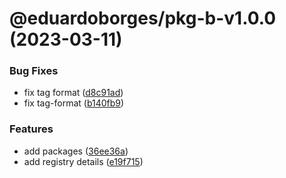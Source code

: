# @eduardoborges/pkg-b-v1.0.0 (2023-03-11)


### Bug Fixes

* fix tag format ([d8c91ad](https://github.com/eduardoborges/monorepo/commit/d8c91adc3daf6430bcf85db0d37410ee0ce8aa42))
* fix tag-format ([b140fb9](https://github.com/eduardoborges/monorepo/commit/b140fb9b6be48fe3fa8d59e56844ce729f83f7ce))


### Features

* add packages ([36ee36a](https://github.com/eduardoborges/monorepo/commit/36ee36a288b5daab7d140ebfff658e381dbd9b1d))
* add registry details ([e19f715](https://github.com/eduardoborges/monorepo/commit/e19f7156329c79d17ab9471a622a5448565dd6fe))
